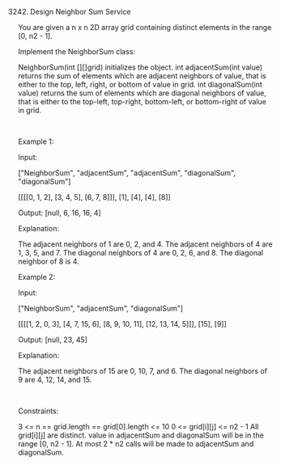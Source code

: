 3242. Design Neighbor Sum Service

You are given a n x n 2D array grid containing distinct elements in the range [0, n2 - 1].

Implement the NeighborSum class:

NeighborSum(int [][]grid) initializes the object.
int adjacentSum(int value) returns the sum of elements which are adjacent neighbors of value, that is either to the top, left, right, or bottom of value in grid.
int diagonalSum(int value) returns the sum of elements which are diagonal neighbors of value, that is either to the top-left, top-right, bottom-left, or bottom-right of value in grid.

 

Example 1:

Input:

["NeighborSum", "adjacentSum", "adjacentSum", "diagonalSum", "diagonalSum"]

[[[[0, 1, 2], [3, 4, 5], [6, 7, 8]]], [1], [4], [4], [8]]

Output: [null, 6, 16, 16, 4]

Explanation:

The adjacent neighbors of 1 are 0, 2, and 4.
The adjacent neighbors of 4 are 1, 3, 5, and 7.
The diagonal neighbors of 4 are 0, 2, 6, and 8.
The diagonal neighbor of 8 is 4.

Example 2:

Input:

["NeighborSum", "adjacentSum", "diagonalSum"]

[[[[1, 2, 0, 3], [4, 7, 15, 6], [8, 9, 10, 11], [12, 13, 14, 5]]], [15], [9]]

Output: [null, 23, 45]

Explanation:

The adjacent neighbors of 15 are 0, 10, 7, and 6.
The diagonal neighbors of 9 are 4, 12, 14, and 15.

 

Constraints:

3 <= n == grid.length == grid[0].length <= 10
0 <= grid[i][j] <= n2 - 1
All grid[i][j] are distinct.
value in adjacentSum and diagonalSum will be in the range [0, n2 - 1].
At most 2 * n2 calls will be made to adjacentSum and diagonalSum.